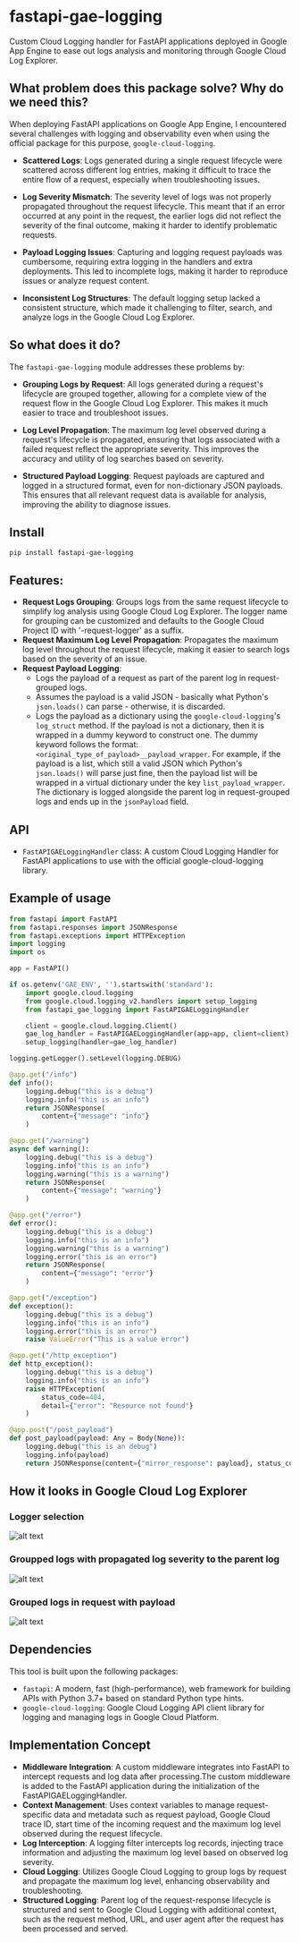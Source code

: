 # fastapi-gae-logging
Custom Cloud Logging handler for FastAPI applications deployed in Google App Engine to ease out logs analysis and monitoring through Google Cloud Log Explorer.

## What problem does this package solve? Why do we need this?
When deploying FastAPI applications on Google App Engine, I encountered several challenges with logging and observability even when using the official package for this purpose, `google-cloud-logging`.

- **Scattered Logs**: Logs generated during a single request lifecycle were scattered across different log entries, making it difficult to trace the entire flow of a request, especially when troubleshooting issues.

- **Log Severity Mismatch**: The severity level of logs was not properly propagated throughout the request lifecycle. This meant that if an error occurred at any point in the request, the earlier logs did not reflect the severity of the final outcome, making it harder to identify problematic requests.

- **Payload Logging Issues**: Capturing and logging request payloads was cumbersome, requiring extra logging in the handlers and extra deployments. This led to incomplete logs, making it harder to reproduce issues or analyze request content.

- **Inconsistent Log Structures**: The default logging setup lacked a consistent structure, which made it challenging to filter, search, and analyze logs in the Google Cloud Log Explorer.

## So what does it do? 
The `fastapi-gae-logging` module addresses these problems by:

- **Grouping Logs by Request**: All logs generated during a request's lifecycle are grouped together, allowing for a complete view of the request flow in the Google Cloud Log Explorer. This makes it much easier to trace and troubleshoot issues.

- **Log Level Propagation**: The maximum log level observed during a request's lifecycle is propagated, ensuring that logs associated with a failed request reflect the appropriate severity. This improves the accuracy and utility of log searches based on severity.

- **Structured Payload Logging**: Request payloads are captured and logged in a structured format, even for non-dictionary JSON payloads. This ensures that all relevant request data is available for analysis, improving the ability to diagnose issues.


## Install
`pip install fastapi-gae-logging`

## Features:

- **Request Logs Grouping**: Groups logs from the same request lifecycle to simplify log analysis using Google Cloud Log Explorer. The logger name for grouping can be customized and defaults to the Google Cloud Project ID with '-request-logger' as a suffix.
- **Request Maximum Log Level Propagation**: Propagates the maximum log level throughout the request lifecycle, making it easier to search logs based on the severity of an issue.
- **Request Payload Logging**:
    - Logs the payload of a request as part of the parent log in request-grouped logs.
    - Assumes the payload is a valid JSON - basically what Python's `json.loads()` can parse - otherwise, it is discarded.
    - Logs the payload as a dictionary using the `google-cloud-logging`'s `log_struct` method. If the payload is not a dictionary, then it is wrapped in a dummy keyword to construct one. The dummy keyword follows the format: `<original_type_of_payload>__payload_wrapper`. For example, if the payload is a list, which still a valid JSON which Python's `json.loads()` will parse just fine, then the payload list will be wrapped in a virtual dictionary under the key `list_payload_wrapper`. The dictionary is logged alongside the parent log in request-grouped logs and ends up in the `jsonPayload` field.


## API

- `FastAPIGAELoggingHandler` class: A custom Cloud Logging Handler for FastAPI applications to use with the official google-cloud-logging library.


## Example of usage

```python
from fastapi import FastAPI
from fastapi.responses import JSONResponse
from fastapi.exceptions import HTTPException
import logging
import os

app = FastAPI()

if os.getenv('GAE_ENV', '').startswith('standard'):
    import google.cloud.logging
    from google.cloud.logging_v2.handlers import setup_logging
    from fastapi_gae_logging import FastAPIGAELoggingHandler

    client = google.cloud.logging.Client()
    gae_log_handler = FastAPIGAELoggingHandler(app=app, client=client)
    setup_logging(handler=gae_log_handler)

logging.getLogger().setLevel(logging.DEBUG)

@app.get("/info")
def info():
    logging.debug("this is a debug")
    logging.info("this is an info")
    return JSONResponse(
        content={"message": "info"}
    )

@app.get("/warning")
async def warning():
    logging.debug("this is a debug")
    logging.info("this is an info")
    logging.warning("this is a warning")
    return JSONResponse(
        content={"message": "warning"}
    )

@app.get("/error")
def error():
    logging.debug("this is a debug")
    logging.info("this is an info")
    logging.warning("this is a warning")
    logging.error("this is an error")
    return JSONResponse(
        content={"message": "error"}
    )

@app.get("/exception")
def exception():
    logging.debug("this is a debug")
    logging.info("this is an info")
    logging.error("this is an error")
    raise ValueError("This is a value error")

@app.get("/http_exception")
def http_exception():
    logging.debug("this is a debug")
    logging.info("this is an info")
    raise HTTPException(
        status_code=404,
        detail={"error": "Resource not found"}
    )

@app.post("/post_payload")
def post_payload(payload: Any = Body(None)):
    logging.debug("this is an debug")
    logging.info(payload)
    return JSONResponse(content={"mirror_response": payload}, status_code=200)

```

## How it looks in Google Cloud Log Explorer

### Logger selection
![alt text](https://github.com/chrisK824/fastapi-gae-logging/raw/main/logger_selection.jpg)

### Groupped logs with propagated log severity to the parent log

![alt text](https://github.com/chrisK824/fastapi-gae-logging/raw/main/groupped_logs.jpg)

### Grouped logs in request with payload
![alt text](https://github.com/chrisK824/fastapi-gae-logging/raw/main/request_with_payload.jpg)

## Dependencies
This tool is built upon the following packages:

- `fastapi`: A modern, fast (high-performance), web framework for building APIs with Python 3.7+ based on standard Python type hints.
- `google-cloud-logging`: Google Cloud Logging API client library for logging and managing logs in Google Cloud Platform.


## Implementation Concept
- **Middleware Integration**: A custom middleware integrates into FastAPI to intercept requests and log data after processing.The custom middleware is added to the FastAPI application during the initialization of the FastAPIGAELoggingHandler.
- **Context Management**: Uses context variables to manage request-specific data and metadata such as request payload, Google Cloud trace ID, start time of the incoming request and the maximum log level observed during the request lifecycle.
- **Log Interception**: A logging filter intercepts log records, injecting trace information and adjusting the maximum log level based on observed log severity.
- **Cloud Logging**: Utilizes Google Cloud Logging to group logs by request and propagate the maximum log level, enhancing observability and troubleshooting.
- **Structured Logging**: Parent log of the request-response lifecycle is structured and sent to Google Cloud Logging with additional context, such as the request method, URL, and user agent after the request has been processed and served.

